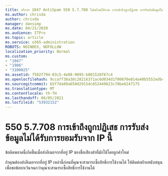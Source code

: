 ```yaml
---
title: บริการ 1047 AntiSpam 550 5.7.708 ไม่พร้อมใช้งาน การเข้าถึงถูกปฏิเสธ การรับส่งข้อมูลไม่ได้รับการยอมรับจาก IP นี้
ms.author: chrisda
author: chrisda
manager: dansimp
ms.date: 04/21/2020
ms.audience: ITPro
ms.topic: article
ms.service: o365-administration
ROBOTS: NOINDEX, NOFOLLOW
localization_priority: Normal
ms.custom:
- "1047"
- "1986"
- "3100025"
ms.assetid: f502f794-03c5-4e08-9095-b801528f67c4
ms.openlocfilehash: 9cca7f38a38c28216371ac6d034d1f00870e814a48b5552edbc58f4faf871ac6
ms.sourcegitcommit: b5f7da89a650d2915dc652449623c78be6247175
ms.translationtype: MT
ms.contentlocale: th-TH
ms.lasthandoff: 08/05/2021
ms.locfileid: "53932152"
---
```

# <a name="550-57708-access-denied-traffic-not-accepted-from-this-ip"></a>550 5.7.708 การเข้าถึงถูกปฏิเสธ การรับส่งข้อมูลไม่ได้รับการยอมรับจาก IP นี้

ข้อผิดพลาดนี้เกิดขึ้นเมื่อส่งอีเมลจากที่อยู่ IP ของชื่อเสียงต่่าที่มักใช้โดยลูกค้าใหม่

ถ้าคุณต้องส่งอีเมลจากที่อยู่ IP เหล่านี้ก่อนที่คุณจะสามารถซื้อสิทธิ์การใช้งานได้ ให้ติดต่อฝ่ายสนับสนุนเพื่อขอข้อยกเว้นจนกว่าคุณจะสามารถซื้อสิทธิ์การใช้งานได้
